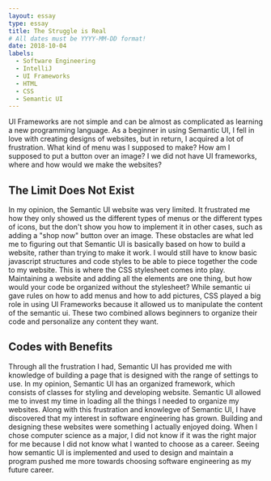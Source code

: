 ```yaml
---
layout: essay
type: essay
title: The Struggle is Real
# All dates must be YYYY-MM-DD format!
date: 2018-10-04
labels:
  - Software Engineering
  - IntelliJ
  - UI Frameworks
  - HTML
  - CSS
  - Semantic UI
---
```

UI Frameworks are not simple and can be almost as complicated as learning a new programming language. As a beginner in using Semantic UI, I fell in love with creating designs of websites, but in return, I acquired a lot of frustration. What kind of menu was I supposed to make? How am I supposed to put a button over an image? I we did not have UI frameworks, where and how would we make the websites?  

## The Limit Does Not Exist
In my opinion, the Semantic UI website was very limited. It frustrated me how they only showed us the different types of menus or the different types of icons, but the don't show you how to implement it in other cases, such as adding a "shop now" button over an image. These obstacles are what led me to figuring out that Semantic UI is basically based on how to build a website, rather than trying to make it work. I would still have to know basic javascript structures and code styles to be able to piece together the code to my website. This is where the CSS stylesheet comes into play. Maintaining a website and adding all the elements are one thing, but how would your code be organized without the stylesheet? While semantic ui gave rules on how to add menus and how to add pictures, CSS played a big role in using UI Frameworks because it allowed us to manipulate the content of the semantic ui. These two combined allows beginners to organize their code and personalize any content they want. 

## Codes with Benefits
Through all the frustration I had, Semantic UI has provided me with knowledge of building a page that is designed with the range of settings to use. In my opinion, Semantic UI has an organized framework, which consists of classes for styling and developing website. Semantic UI allowed me to invest my time in loading all the things I needed to organize my websites. Along with this frustration and knowlegve of Semantic UI, I have discovered that my interest in software engineering has grown. Building and designing these websites were something I actually enjoyed doing. When I chose computer science as a major, I did not know if it was the right major for me because I did not know what I wanted to choose as a career. Seeing how semantic UI is implemented and used to design and maintain a program pushed me more towards choosing software engineering as my future career.





